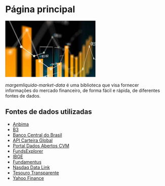 # Página principal

<img src="assets/logo.jpeg" alt="logo">

*margemliquida-market-data* é uma biblioteca que visa fornecer informações do mercado financeiro, de forma fácil e rápida, de diferentes fontes de dados.

## Fontes de dados utilizadas
- [Anbima](https://www.anbima.com.br/)
- [B3](https://b3.com.br/)
- [Banco Central do Brasil](https://www.bcb.gov.br/)
- [API Carteira Global](https://api.carteiraglobal.com/)
- [Portal Dados Abertos CVM](https://dados.cvm.gov.br/)
- [FundsExplorer](https://www.fundsexplorer.com.br/)
- [IBGE](https://www.ibge.gov.br/)
- [Fundamentus](https://www.fundamentus.com.br/)
- [Nasdaq Data Link](https://www.nasdaq.com/nasdaq-data-link)
- [Tesouro Transparente](https://www.tesourotransparente.gov.br/)
- [Yahoo Finance](https://finance.yahoo.com/)
